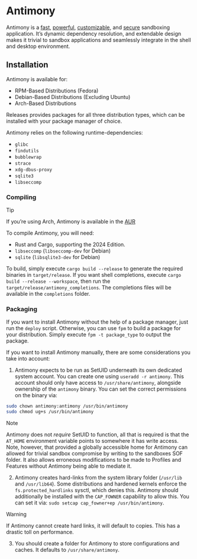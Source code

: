 # Antimony

Antimony is a [fast](./docs/Speed.md), [powerful](./docs/Profiles.md), [customizable](./docs/Configurations.md), and [secure](./docs/SECCOMP.md) sandboxing application. It’s dynamic dependency resolution, and extendable design makes it trivial to sandbox applications and seamlessly integrate in the shell and desktop environment.

## Installation
Antimony is available for:
* RPM-Based Distributions (Fedora)
* Debian-Based Distributions (Excluding Ubuntu)
* Arch-Based Distributions

Releases provides packages for all three distribution types, which can be installed with your package manager of choice.

Antimony relies on the following runtime-dependencies:
* `glibc`
* `findutils`
* `bubblewrap`
* `strace`
* `xdg-dbus-proxy`
* `sqlite3`
* `libseccomp`

### Compiling

> [!tip]
> If you’re using Arch, Antimony is available in the [AUR](https://aur.archlinux.org/antimony-sandbox)

To compile Antimony, you will need:
* Rust and Cargo, supporting the 2024 Edition.
* `libseccomp` (`libseccomp-dev` for Debian)
* `sqlite` (`libsqlite3-dev` for Debian)

To build, simply execute `cargo build --release` to generate the required binaries in `target/release`. If you want shell completions, execute `cargo build --release --workspace`, then run the `target/release/antimony_completions`. The completions files will be available in the `completions` folder.
### Packaging

If you want to install Antimony without the help of a package manager, just run the `deploy` script. Otherwise, you can use `fpm` to build a package for your distribution. Simply execute `fpm -t package_type` to output the package.

If you want to install Antimony manually, there are some considerations you take into account:
1. Antimony expects to be run as SetUID underneath its own dedicated system account. You can create one using `useradd -r antimony`. This account should only have access to `/usr/share/antimony`, alongside ownership of the `antimony` binary. You can set the correct permissions on the binary via:
```bash
sudo chown antimony:antimony /usr/bin/antimony
sudo chmod ug+s /usr/bin/antimony
```

>[!note]
>Antimony does not *require* SetUID to function, all that is required is that the `AT_HOME` environment variable points to somewhere it has write access. Note, however, that provided a globally accessible home for Antimony can allowed for trivial sandbox compromise by writing to the sandboxes SOF folder. It also allows erroneous modifications to be made to Profiles and Features without Antimony being able to mediate it.

2.  Antimony creates hard-links from the system library folder (`/usr/lib` and `/usr/lib64`). Some distributions and hardened kernels enforce the `fs.protected_hardlinks` sysctl, which denies this. Antimony should additionally be installed with the `CAP_FOWNER` capability to allow this. You can set it via: `sudo setcap cap_fowner+ep /usr/bin/antimony`.

>[!warning]
>If Antimony cannot create hard links, it will default to copies. This has a drastic toll on performance.

3. You should create a folder for Antimony to store configurations and caches. It defaults to `/usr/share/antimony`.

